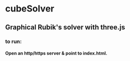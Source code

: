 # cubeSolver
## Graphical Rubik's solver with three.js
### to run:
#### Open an http/https server & point to index.html.
